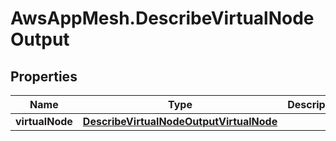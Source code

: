 # AwsAppMesh.DescribeVirtualNodeOutput

## Properties

Name | Type | Description | Notes
------------ | ------------- | ------------- | -------------
**virtualNode** | [**DescribeVirtualNodeOutputVirtualNode**](DescribeVirtualNodeOutputVirtualNode.md) |  | 


